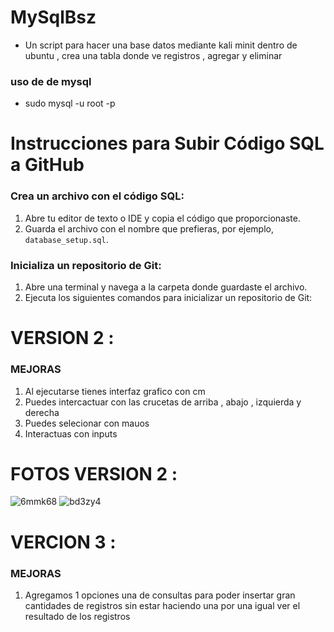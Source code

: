 # MySqlBsz
- Un script para hacer una base datos mediante kali minit dentro de ubuntu , crea una tabla donde ve registros , agregar y eliminar 
### uso de de mysql
- sudo mysql -u root -p

# Instrucciones para Subir Código SQL a GitHub

### Crea un archivo con el código SQL:

1. Abre tu editor de texto o IDE y copia el código que proporcionaste.
2. Guarda el archivo con el nombre que prefieras, por ejemplo, `database_setup.sql`.

### Inicializa un repositorio de Git:

1. Abre una terminal y navega a la carpeta donde guardaste el archivo.
2. Ejecuta los siguientes comandos para inicializar un repositorio de Git:

# VERSION 2 :
### MEJORAS
1. Al ejecutarse tienes interfaz grafico con cm
2. Puedes intercactuar con las crucetas de arriba , abajo , izquierda y derecha
3. Puedes selecionar con mauos
4. Interactuas con inputs
# FOTOS VERSION 2 :
![6mmk68](https://github.com/user-attachments/assets/3842b2fe-56cf-4f9d-8f59-339ff7154c18)
![bd3zy4](https://github.com/user-attachments/assets/a3ed231e-2155-4e0c-a48a-3aa3b13782b3)
# VERCION 3 :
### MEJORAS 
1. Agregamos 1 opciones una de consultas para poder insertar gran cantidades de registros sin estar haciendo una por una igual ver el resultado de los registros
